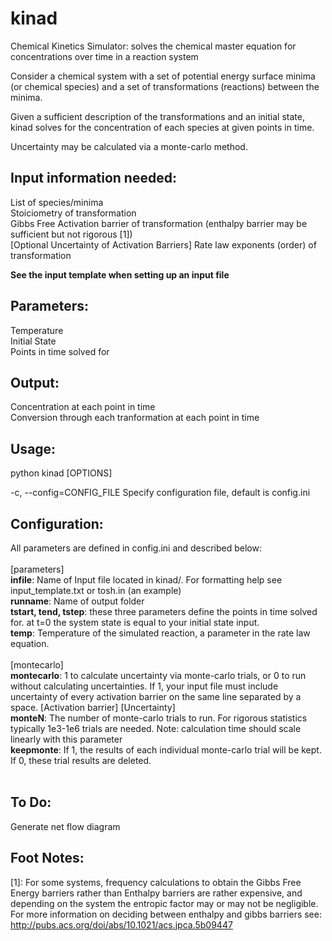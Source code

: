 # kinad
Chemical Kinetics Simulator: solves the chemical master equation for concentrations over time in a reaction system



Consider a chemical system with a set of potential energy surface minima (or chemical species) and a set of transformations (reactions) between the minima.

Given a sufficient description of the transformations and an initial state, kinad solves for the concentration of each species at given points in time.

Uncertainty may be calculated via a monte-carlo method.


Input information needed:
-------------------------
List of species/minima <br>
Stoiciometry of transformation <br>
Gibbs Free Activation barrier of transformation (enthalpy barrier may be sufficient but not rigorous [1]) <br>
[Optional Uncertainty of Activation Barriers]
Rate law exponents (order) of transformation <br>

**See the input template when setting up an input file**


Parameters:
-----------
Temperature <br>
Initial State <br>
Points in time solved for <br>


Output:
-------
Concentration at each point in time <br>
Conversion through each tranformation at each point in time <br>


Usage:
-------
python kinad [OPTIONS]

-c, --config=CONFIG_FILE    Specify configuration file, default is config.ini


Configuration:
-------
All parameters are defined in config.ini and described below:<br>
<br>
[parameters]<br>
**infile**: Name of Input file located in kinad/. For formatting help see input_template.txt or tosh.in (an example)<br>
**runname**: Name of output folder<br>
**tstart, tend, tstep**: these three parameters define the points in time solved for. at t=0 the system state is equal to your initial state input.<br>
**temp**: Temperature of the simulated reaction, a parameter in the rate law equation.<br>
<br>
[montecarlo]<br>
**montecarlo**: 1 to calculate uncertainty via monte-carlo trials, or 0 to run without calculating uncertainties. If 1, your input file must include uncertainty of every activation barrier on the same line separated by a space. [Activation barrier] [Uncertainty]<br>
**monteN**: The number of monte-carlo trials to run. For rigorous statistics typically 1e3-1e6 trials are needed. Note: calculation time should scale linearly with this parameter<br>
**keepmonte**: If 1, the results of each individual monte-carlo trial will be kept. If 0, these trial results are deleted.<br>
<br>

To Do:
------
Generate net flow diagram


Foot Notes:
------
[1]: For some systems, frequency calculations to obtain the Gibbs Free Energy barriers rather than Enthalpy barriers are rather expensive, and depending on the system the entropic factor may or may not be negligible. For more information on deciding between enthalpy and gibbs barriers see: http://pubs.acs.org/doi/abs/10.1021/acs.jpca.5b09447
